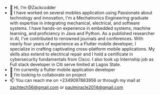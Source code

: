 - 👋 Hi, I’m @Zackcodder
- 👀 I have worked on several mobiles application using
Passionate about technology and innovation, I'm a Mechatronics Engineering graduate with expertise in integrating mechanical, electrical, and software systems. I have hands-on experience in embedded systems, machine learning, and proficiency in Java and Python. As a published researcher in AI, I've contributed to renowned journals and conferences. With nearly four years of experience as a Flutter mobile developer, I specialize in crafting captivating cross-platform mobile applications. My skills also extend to electrical repair and I hold a certificate in cybersecurity fundamentals from Cisco.
I also took up Internship job as Full stack developer in Citi serve limited at Lagos State.
- 🌱 I’m currently a flutter mobile application developer
- 💞️ I’m looking to collaborate on project
- 📫 You can reach me on +2349097883956 or through my mail at zachtech56@gmail.com or paulmiracle2014@gmail.com

<!---
Zackcodder/Zackcodder is a ✨ special ✨ repository because its `README.md` (this file) appears on your GitHub profile.
You can click the Preview link to take a look at your changes.
--->
